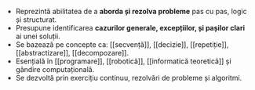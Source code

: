 
- Reprezintă abilitatea de a **aborda și rezolva probleme** pas cu pas, logic și structurat.
- Presupune identificarea **cazurilor generale, excepțiilor, și pașilor clari** ai unei soluții.
- Se bazează pe concepte ca: [[secvență]], [[decizie]], [[repetiție]], [[abstractizare]], [[decompozare]].
- Esențială în [[programare]], [[robotică]], [[informatică teoretică]] și gândire computațională.
- Se dezvoltă prin exercițiu continuu, rezolvări de probleme și algoritmi.

